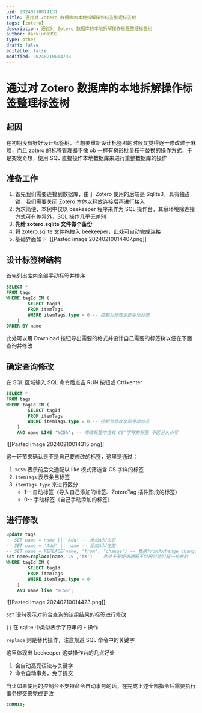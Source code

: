 ```yaml
---
uid: 20240210014131
title: 通过对 Zotero 数据库的本地拆解操作标签整理标签树
tags: [zotero]
description: 通过对 Zotero 数据库的本地拆解操作标签整理标签树
author: darkluna999
type: other
draft: false
editable: false
modified: 20240210014738
---
```


# 通过对 Zotero 数据库的本地拆解操作标签整理标签树

## 起因

在初期没有好好设计标签树，当想要重新设计标签树的时候又觉得逐一修改过于麻烦，而且 zotero 的标签管理器不像 ob 一样有树形批量枝干替换的操作方式，于是突发奇想，使用 SQL 直接操作本地数据库来进行重整数据库的操作

## 准备工作

1. 首先我们需要连接到数据库，由于 Zotero 使用的后端是 Sqlite3，具有独占锁，我们需要关闭 Zotero 本体以释放连接后再进行接入
2. 为求简便，本例中仅以 beekeeper 程序来作为 SQL 操作台，其余环境除连接方式可有差异外，SQL 操作几乎无差别
3. **先给 zotero.sqlite 文件做个备份**
4. 将 zotero.sqlite 文件拖拽入 beekeeper，此处可自动完成连接
5. 基础界面如下 ![[Pasted image 20240210014407.png]]

## 设计标签树结构

首先列出库内全部手动标签并排序

```SQL
SELECT *
FROM tags
WHERE tagId IN (
        SELECT tagId
        FROM itemTags
        WHERE itemTags.type = 0 -- 控制为修改全部手动标签
    )
ORDER BY name
```

此处可以用 Download 按钮导出需要的格式并设计自己需要的标签树以便在下面查询并修改

## 确定查询修改

在 SQL 区域输入 SQL 命令后点击 RUN 按钮或 Ctrl+enter

```SQL
SELECT *
FROM tags
WHERE tagId IN (
        SELECT tagId
        FROM itemTags
        WHERE itemTags.type = 0 -- 控制为修改全部手动标签
    )
    AND name LIKE '%CS%'; -- 修改标签中含有'CS'字样的标签 不区分大小写
```

![[Pasted image 20240210014315.png]]

这一环节来确认是不是自己要修改的标签，这里是通过：

1. `%CS%` 表示前后文通配以 like 模式筛选含 CS 字样的标签
2. `itemTags` 表示条目标签
3. `itemTags.type` 来进行区分
    - 1-- 自动标签（导入自己添加的标签、ZoteroTag 插件形成的标签）
    - 0-- 手动标签（自己手动添加的标签）

## 进行修改

```SQL
update tags
-- SET name = name || 'Add' -- 添加Add在后
-- SET name = 'Add' || name -- 添加Add在前
-- SET name = REPLACE(name, 'from', 'change') -- 替换from为change change若为''则为移除from字样
set name=replace(name,'CS','AX') -- 此处不要使用通配不然很可能引起一些悲剧
WHERE tagId IN (
        SELECT tagId
        FROM itemTags
        WHERE itemTags.type = 0
    )
    AND name like '%CS%';
```

![[Pasted image 20240210014423.png]]

`SET` 语句表示对符合查询的该组结果的标签进行修改

`||` 在 sqlite 中类似表示字符串的 `+` 操作

`replace` 则是替代操作，注意规避 SQL 命令中的关键字

这里体现出 beekeeper 这类操作台的几点好处

1. 会自动高亮语法与关键字
2. 命令自动事务，免于提交

当让如果使用的控制台不支持命令自动事务的话，在完成上述全部指令后需要执行事务提交来完成更改

```SQL
COMMIT;
```

